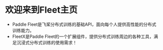# 欢迎来到Fleet主页

- Paddle Fleet是飞桨分布式训练的基础API，面向每个人提供高性能的分布式训练能力。
- FleetX是Paddle Fleet的一个扩展组件，提供分布式训练周边的各种工具，满足沉浸式分布式训练的使用需求！


  
